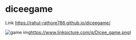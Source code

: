 # diceegame
Link https://rahul-rathore786.github.io/diceegame/

![game img](https://www.linkpicture.com/q/Dicee_game.png)https://www.linkpicture.com/q/Dicee_game.png)
